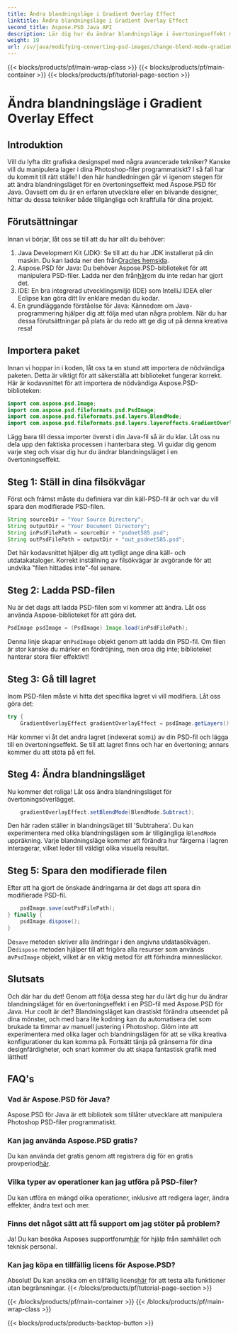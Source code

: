 ```yaml
---
title: Ändra blandningsläge i Gradient Overlay Effect
linktitle: Ändra blandningsläge i Gradient Overlay Effect
second_title: Aspose.PSD Java API
description: Lär dig hur du ändrar blandningsläge i övertoningseffekt med Aspose.PSD för Java. Steg-för-steg-guide för att skapa fantastisk grafik.
weight: 19
url: /sv/java/modifying-converting-psd-images/change-blend-mode-gradient-overlay-effect/
---
```


{{< blocks/products/pf/main-wrap-class >}}
{{< blocks/products/pf/main-container >}}
{{< blocks/products/pf/tutorial-page-section >}}

# Ändra blandningsläge i Gradient Overlay Effect

## Introduktion
Vill du lyfta ditt grafiska designspel med några avancerade tekniker? Kanske vill du manipulera lager i dina Photoshop-filer programmatiskt? I så fall har du kommit till rätt ställe! I den här handledningen går vi igenom stegen för att ändra blandningsläget för en övertoningseffekt med Aspose.PSD för Java. Oavsett om du är en erfaren utvecklare eller en blivande designer, hittar du dessa tekniker både tillgängliga och kraftfulla för dina projekt. 
## Förutsättningar
Innan vi börjar, låt oss se till att du har allt du behöver:
1.  Java Development Kit (JDK): Se till att du har JDK installerat på din maskin. Du kan ladda ner den från[Oracles hemsida](https://www.oracle.com/java/technologies/javase-jdk11-downloads.html).
2.  Aspose.PSD för Java: Du behöver Aspose.PSD-biblioteket för att manipulera PSD-filer. Ladda ner den från[här](https://releases.aspose.com/psd/java/)om du inte redan har gjort det.
3. IDE: En bra integrerad utvecklingsmiljö (IDE) som IntelliJ IDEA eller Eclipse kan göra ditt liv enklare medan du kodar.
4. En grundläggande förståelse för Java: Kännedom om Java-programmering hjälper dig att följa med utan några problem.
När du har dessa förutsättningar på plats är du redo att ge dig ut på denna kreativa resa!
## Importera paket
Innan vi hoppar in i koden, låt oss ta en stund att importera de nödvändiga paketen. Detta är viktigt för att säkerställa att biblioteket fungerar korrekt. Här är kodavsnittet för att importera de nödvändiga Aspose.PSD-biblioteken:
```java
import com.aspose.psd.Image;
import com.aspose.psd.fileformats.psd.PsdImage;
import com.aspose.psd.fileformats.psd.layers.BlendMode;
import com.aspose.psd.fileformats.psd.layers.layereffects.GradientOverlayEffect;
```
Lägg bara till dessa importer överst i din Java-fil så är du klar.
Låt oss nu dela upp den faktiska processen i hanterbara steg. Vi guidar dig genom varje steg och visar dig hur du ändrar blandningsläget i en övertoningseffekt.
## Steg 1: Ställ in dina filsökvägar
Först och främst måste du definiera var din käll-PSD-fil är och var du vill spara den modifierade PSD-filen. 
```java
String sourceDir = "Your Source Directory";
String outputDir = "Your Document Directory";
String inPsdFilePath = sourceDir + "psdnet585.psd";
String outPsdFilePath = outputDir + "out_psdnet585.psd";
```
Det här kodavsnittet hjälper dig att tydligt ange dina käll- och utdatakataloger. Korrekt inställning av filsökvägar är avgörande för att undvika "filen hittades inte"-fel senare.
## Steg 2: Ladda PSD-filen
Nu är det dags att ladda PSD-filen som vi kommer att ändra. Låt oss använda Aspose-biblioteket för att göra det.
```java
PsdImage psdImage = (PsdImage) Image.load(inPsdFilePath);
```
 Denna linje skapar en`PsdImage` objekt genom att ladda din PSD-fil. Om filen är stor kanske du märker en fördröjning, men oroa dig inte; biblioteket hanterar stora filer effektivt!
## Steg 3: Gå till lagret
Inom PSD-filen måste vi hitta det specifika lagret vi vill modifiera. Låt oss göra det:
```java
try {
    GradientOverlayEffect gradientOverlayEffect = psdImage.getLayers()[1].getBlendingOptions().addGradientOverlay();
```
 Här kommer vi åt det andra lagret (indexerat som`1`) av din PSD-fil och lägga till en övertoningseffekt. Se till att lagret finns och har en övertoning; annars kommer du att stöta på ett fel.
## Steg 4: Ändra blandningsläget
Nu kommer det roliga! Låt oss ändra blandningsläget för övertoningsöverlägget.
```java
    gradientOverlayEffect.setBlendMode(BlendMode.Subtract);
```
 Den här raden ställer in blandningsläget till 'Subtrahera'. Du kan experimentera med olika blandningslägen som är tillgängliga i`BlendMode` uppräkning. Varje blandningsläge kommer att förändra hur färgerna i lagren interagerar, vilket leder till väldigt olika visuella resultat.
## Steg 5: Spara den modifierade filen
Efter att ha gjort de önskade ändringarna är det dags att spara din modifierade PSD-fil.
```java
    psdImage.save(outPsdFilePath);
} finally {
    psdImage.dispose();
}
```
 De`save` metoden skriver alla ändringar i den angivna utdatasökvägen. De`dispose` metoden hjälper till att frigöra alla resurser som används av`PsdImage` objekt, vilket är en viktig metod för att förhindra minnesläckor.
## Slutsats
Och där har du det! Genom att följa dessa steg har du lärt dig hur du ändrar blandningsläget för en övertoningseffekt i en PSD-fil med Aspose.PSD för Java. Hur coolt är det? Blandningsläget kan drastiskt förändra utseendet på dina mönster, och med bara lite kodning kan du automatisera det som brukade ta timmar av manuell justering i Photoshop.
Glöm inte att experimentera med olika lager och blandningslägen för att se vilka kreativa konfigurationer du kan komma på. Fortsätt tänja på gränserna för dina designfärdigheter, och snart kommer du att skapa fantastisk grafik med lätthet!
## FAQ's
### Vad är Aspose.PSD för Java?
Aspose.PSD för Java är ett bibliotek som tillåter utvecklare att manipulera Photoshop PSD-filer programmatiskt.
### Kan jag använda Aspose.PSD gratis?
 Du kan använda det gratis genom att registrera dig för en gratis provperiod[här](https://releases.aspose.com/).
### Vilka typer av operationer kan jag utföra på PSD-filer?
Du kan utföra en mängd olika operationer, inklusive att redigera lager, ändra effekter, ändra text och mer.
### Finns det något sätt att få support om jag stöter på problem?
 Ja! Du kan besöka Asposes supportforum[här](https://forum.aspose.com/c/psd/34) för hjälp från samhället och teknisk personal.
### Kan jag köpa en tillfällig licens för Aspose.PSD?
 Absolut! Du kan ansöka om en tillfällig licens[här](https://purchase.aspose.com/temporary-license/) för att testa alla funktioner utan begränsningar.
{{< /blocks/products/pf/tutorial-page-section >}}

{{< /blocks/products/pf/main-container >}}
{{< /blocks/products/pf/main-wrap-class >}}

{{< blocks/products/products-backtop-button >}}
